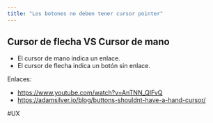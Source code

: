 ```yaml
---
title: "Los botones no deben tener cursor pointer"
---
```

## Cursor de flecha VS Cursor de mano
- El cursor de mano indica un enlace.
- El cursor de flecha indica un botón sin enlace.

Enlaces:
- https://www.youtube.com/watch?v=AnTNN_QlFvQ
- https://adamsilver.io/blog/buttons-shouldnt-have-a-hand-cursor/

#UX